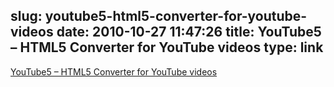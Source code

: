 slug: youtube5-html5-converter-for-youtube-videos
date: 2010-10-27 11:47:26
title: YouTube5 – HTML5 Converter for YouTube videos
type: link
---

[YouTube5 – HTML5 Converter for YouTube videos](http://www.verticalforest.com/2010/06/09/youtube5-html5-converter-for-youtube-videos/)

